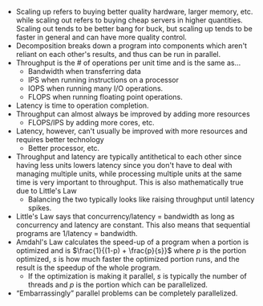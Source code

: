 * Scaling up refers to buying better quality hardware, larger memory, etc. while scaling out refers to buying cheap servers in higher quantities. Scaling out tends to be better bang for buck, but scaling up tends to be faster in general and can have more quality control.
* Decomposition breaks down a program into components which aren't reliant on each other's results, and thus can be run in parallel.
* Throughput is the # of operations per unit time and is the same as…
	* Bandwidth when transferring data
	* IPS when running instructions on a processor
	* IOPS when running many I/O operations.
	* FLOPS when running floating point operations.
* Latency is time to operation completion.
* Throughput can almost always be improved by adding more resources
	* FLOPS/IPS by adding more cores, etc.
* Latency, however, can't usually be improved with more resources and requires better technology
	* Better processor, etc.
* Throughput and latency are typically antithetical to each other since having less units lowers latency since you don't have to deal with managing multiple units, while processing multiple units at the same time is very important to throughput. This is also mathematically true due to Little's Law
	* Balancing the two typically looks like raising throughput until latency spikes.
* Little's Law says that concurrency/latency = bandwidth as long as concurrency and latency are constant. This also means that sequential programs are 1/latency = bandwidth.
* Amdahl's Law calculates the speed-up of a program when a portion is optimized and is $\frac{1}{(1-p) + \frac{p}{s}}$ where $p$ is the portion optimized, $s$ is how much faster the optimized portion runs, and the result is the speedup of the whole program.
	* If the optimization is making it parallel, $s$ is typically the number of threads and $p$ is the portion which can be parallelized.
* “Embarrassingly” parallel problems can be completely parallelized.